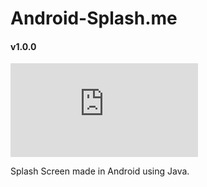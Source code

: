 # Android-Splash.me
#### v1.0.0

[![BCH compliance](https://bettercodehub.com/edge/badge/sambhav2612/Android-Splash.me?branch=master)](https://bettercodehub.com/)

Splash Screen made in Android using Java. 
